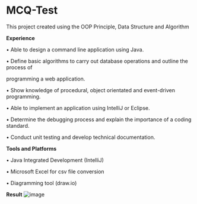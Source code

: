 # MCQ-Test

  This project created using the OOP Principle, Data Structure and Algorithm

**Experience**

•  Able to design a command line application using Java.

• Define basic algorithms to carry out database operations and outline the process of

programming a web application.

• Show knowledge of procedural, object orientated and event-driven programming.

• Able to implement an application using IntelliJ or Eclipse.

• Determine the debugging process and explain the importance of a coding standard.

• Conduct unit testing and develop technical documentation.


**Tools and Platforms**

•	Java Integrated Development (IntelliJ)

•	Microsoft Excel for csv file conversion

•	Diagramming tool (draw.io)


**Result**
![image](https://github.com/racoma123/MCQ-Test/assets/137740654/9ebd63f5-dbff-4d49-9acd-61ed9dcfaea2)
